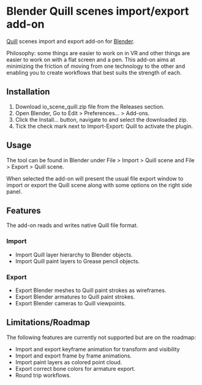 
# Blender Quill scenes import/export add-on

[Quill](https://quill.art/) scenes import and export add-on for [Blender](https://www.blender.org).

Philosophy: some things are easier to work on in VR and other things are easier to work on with a flat screen and a pen. This add-on aims at minimizing the friction of moving from one technology to the other and enabling you to create workflows that best suits the strength of each.

## Installation

1. Download io_scene_quill.zip file from the Releases section.
2. Open Blender, Go to Edit > Preferences… > Add-ons.
3. Click the Install… button, navigate to and select the downloaded zip.
4. Tick the check mark next to Import-Export: Quill to activate the plugin.


## Usage

The tool can be found in Blender under File > Import > Quill scene and File > Export > Quill scene.

When selected the add-on will present the usual file export window to import or export the Quill scene along with some options on the right side panel.

## Features

The add-on reads and writes native Quill file format.

### Import

- Import Quill layer hierarchy to Blender objects.
- Import Quill paint layers to Grease pencil objects.


### Export

- Export Blender meshes to Quill paint strokes as wireframes.
- Export Blender armatures to Quill paint strokes.
- Export Blender cameras to Quill viewpoints.


## Limitations/Roadmap

The following features are currently not supported but are on the roadmap:
- Import and export keyframe animation for transform and visibility
- Import and export frame by frame animations.
- Import paint layers as colored point cloud.
- Export correct bone colors for armature export.
- Round trip workflows.

